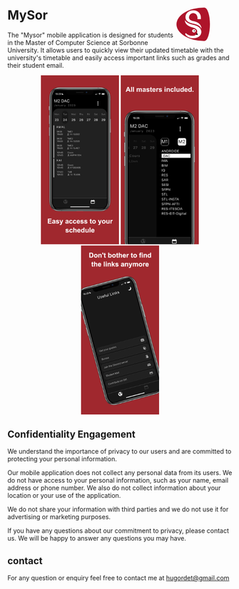 # MySor <img src="assets/Assets.xcassets/AppIcon.appiconset/1024.png" alt="App Icon" align="right" width="75" style="border-radius: 50%; padding-right: 50px;"/>

The "Mysor" mobile application is designed for students in the Master of Computer Science at Sorbonne University. It allows users to quickly view their updated timetable with the university's timetable and easily access important links such as grades and their student email.

<p align="center">
  <img src="./assets/m0.png" alt="Image 1" width="175"/>
  <img src="./assets/m1.png" alt="Image 2" width="175"/>
  <img src="./assets/m2.png" alt="Image 3" width="175"/>
</p>


## Confidentiality Engagement
We understand the importance of privacy to our users and are committed to protecting your personal information.

Our mobile application does not collect any personal data from its users. We do not have access to your personal information, such as your name, email address or phone number. We also do not collect information about your location or your use of the application.

We do not share your information with third parties and we do not use it for advertising or marketing purposes.

If you have any questions about our commitment to privacy, please contact us. We will be happy to answer any questions you may have.

## contact

For any question or enquiry feel free to contact me at hugordet@gmail.com

